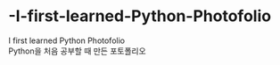 # -I-first-learned-Python-Photofolio
 I first learned Python Photofolio <BR>
 Python을 처음 공부할 때 만든 포토폴리오
